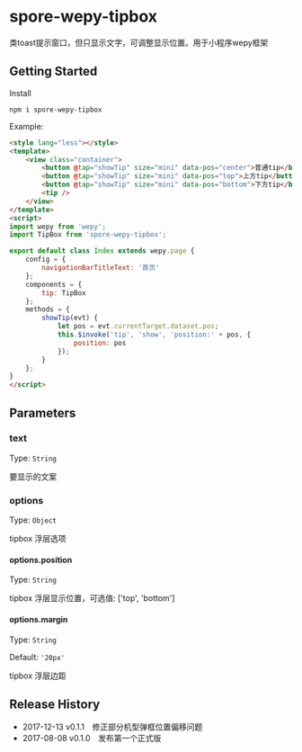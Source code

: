 # spore-wepy-tipbox
类toast提示窗口，但只显示文字，可调整显示位置。用于小程序wepy框架

## Getting Started

Install

```shell
npm i spore-wepy-tipbox
```

Example:

```html
<style lang="less"></style>
<template>
	<view class="container">
		<button @tap="showTip" size="mini" data-pos="center">普通tip</button>
		<button @tap="showTip" size="mini" data-pos="top">上方tip</button>
		<button @tap="showTip" size="mini" data-pos="bottom">下方tip</button>
		<tip />
	</view>
</template>
<script>
import wepy from 'wepy';
import TipBox from 'spore-wepy-tipbox';

export default class Index extends wepy.page {
	config = {
		navigationBarTitleText: '首页'
	};
	components = {
		tip: TipBox
	};
	methods = {
		showTip(evt) {
			let pos = evt.currentTarget.dataset.pos;
			this.$invoke('tip', 'show', 'position:' + pos, {
				position: pos
			});
		}
	};
}
</script>
```

## Parameters

### text

Type: `String`

要显示的文案

### options

Type: `Object`

tipbox 浮层选项

#### options.position

Type: `String`

tipbox 浮层显示位置，可选值: ['top', 'bottom']

#### options.margin

Type: `String`

Default: `'20px'`

tipbox 浮层边距

## Release History

 * 2017-12-13 v0.1.1 修正部分机型弹框位置偏移问题
 * 2017-08-08 v0.1.0 发布第一个正式版
